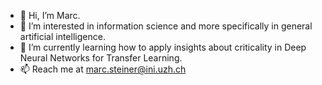 - 👋 Hi, I’m Marc.
- 👀 I’m interested in information science and more specifically in general artificial intelligence. 
- 🌱 I’m currently learning how to apply insights about criticality in Deep Neural Networks for Transfer Learning.
- 📫 Reach me at marc.steiner@ini.uzh.ch
